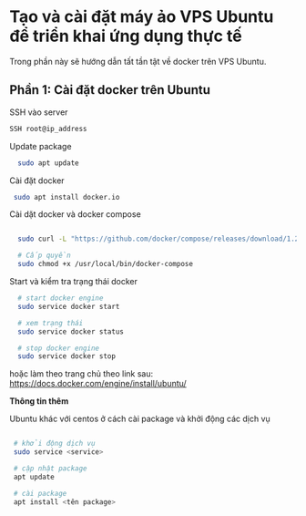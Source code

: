 # Tạo và cài đặt máy ảo VPS Ubuntu để triển khai ứng dụng thực tế  

Trong phần này sẽ hướng dẫn tất tần tật về docker trên VPS Ubuntu.  

## Phần 1: Cài đặt docker trên Ubuntu 

SSH vào server

 ```bash
SSH root@ip_address
 ```

Update package

 ```bash
   sudo apt update
 ```

Cài đặt docker

 ```bash
  sudo apt install docker.io
 ```

Cài dặt docker và docker compose

 ```bash

   sudo curl -L "https://github.com/docker/compose/releases/download/1.25.0/docker-compose-$(uname -s)-$(uname -m)" -o /usr/local/bin/docker-compose

   # Cấp quyền
   sudo chmod +x /usr/local/bin/docker-compose
 ```

Start và kiểm tra trạng thái docker

 ```bash
   # start docker engine 
   sudo service docker start

   # xem trạng thái 
   sudo service docker status

   # stop docker engine
   sudo service docker stop 
 ```

hoặc làm theo trang chủ theo link sau:
https://docs.docker.com/engine/install/ubuntu/

**Thông tin thêm**

Ubuntu khác với centos ở cách cài package và khởi động các dịch vụ  

 ```bash

  # khởi động dịch vụ
  sudo service <service>

  # cập nhật package
  apt update

  # cài package
  apt install <tên package>
 ```
